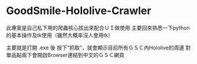# GoodSmile-Hololive-Crawler

此專案是自己私下用的爬蟲核心拔出來配合ＵＩ做使用
主要回來熟悉一下python的基本操作及tk使用（雖然大概率沒人會用tk）

主要就是打開 .exe 後 按下“抓取”，就會顯示目前所有ＧＳＣ內Hololive的周邊
對單品點兩下會開啟Browser連結到中文的ＧＳＣ網頁
